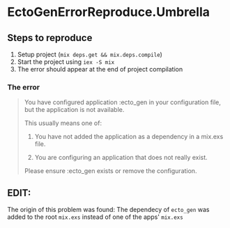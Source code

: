 # EctoGenErrorReproduce.Umbrella

## Steps to reproduce
1. Setup project (`mix deps.get && mix.deps.compile`)
2. Start the project using `iex -S mix`
3. The error should appear at the end of project compilation

### The error
> You have configured application :ecto_gen in your configuration file,
> but the application is not available.
> 
> This usually means one of:
> 
>   1. You have not added the application as a dependency in a mix.exs file.
> 
>   2. You are configuring an application that does not really exist.
> 
> Please ensure :ecto_gen exists or remove the configuration.

## EDIT:
The origin of this problem was found:
The dependecy of `ecto_gen` was added to the root `mix.exs` instead of one of the apps' `mix.exs`
